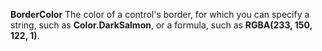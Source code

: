 **BorderColor** The color of a control's border, for which you can specify a string, such as **Color.DarkSalmon**, or a formula, such as **RGBA(233, 150, 122, 1)**.
